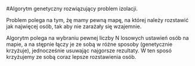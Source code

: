#Algorytm genetyczny rozwiązujący problem izolacji. 

Problem polega na tym, żę mamy pewną mapę, na której należy rozstawić jak najwięcej osób, tak aby nie zarażały się wzajemnie. 

Algorytm polega na wybraniu pewnej liczby N losowych ustawień osób na mapie, a na stępnie łączy je ze sobą w różne sposoby (genetycznie krzyżuje), jednocześnie usuwając najgorsze rezultaty. W ten sposó krzyżujemy ze sobą coraz lepsze rozstawienia osób.